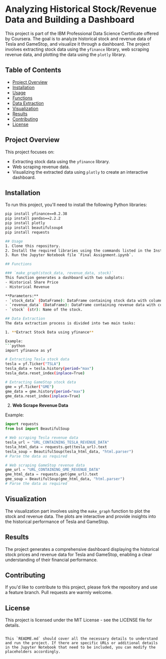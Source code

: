 # Analyzing Historical Stock/Revenue Data and Building a Dashboard

This project is part of the IBM Professional Data Science Certificate offered by Coursera. The goal is to analyze historical stock and revenue data of Tesla and GameStop, and visualize it through a dashboard. The project involves extracting stock data using the `yfinance` library, web scraping revenue data, and plotting the data using the `plotly` library.

## Table of Contents
- [Project Overview](#project-overview)
- [Installation](#installation)
- [Usage](#usage)
- [Functions](#functions)
- [Data Extraction](#data-extraction)
- [Visualization](#visualization)
- [Results](#results)
- [Contributing](#contributing)
- [License](#license)

## Project Overview
This project focuses on:
- Extracting stock data using the `yfinance` library.
- Web scraping revenue data.
- Visualizing the extracted data using `plotly` to create an interactive dashboard.

## Installation
To run this project, you'll need to install the following Python libraries:

```bash
pip install yfinance==0.2.38
pip install pandas==2.2.2
pip install plotly
pip install beautifulsoup4
pip install requests

## Usage
1. Clone this repository.
2. Install the required libraries using the commands listed in the Installation section.
3. Run the Jupyter Notebook file `Final Assignment.ipynb`.

## Functions

### `make_graph(stock_data, revenue_data, stock)`
This function generates a dashboard with two subplots:
- Historical Share Price
- Historical Revenue

**Parameters:**
- `stock_data` (DataFrame): DataFrame containing stock data with columns 'Date' and 'Close'.
- `revenue_data` (DataFrame): DataFrame containing revenue data with columns 'Date' and 'Revenue'.
- `stock` (str): Name of the stock.

## Data Extraction
The data extraction process is divided into two main tasks:

1. **Extract Stock Data using yfinance**

Example:
```python
import yfinance as yf

# Extracting Tesla stock data
tesla = yf.Ticker("TSLA")
tesla_data = tesla.history(period="max")
tesla_data.reset_index(inplace=True)

# Extracting GameStop stock data
gme = yf.Ticker("GME")
gme_data = gme.history(period="max")
gme_data.reset_index(inplace=True)
```

2. **Web Scrape Revenue Data**

Example:
```python
import requests
from bs4 import BeautifulSoup

# Web scraping Tesla revenue data
tesla_url = "URL_CONTAINING_TESLA_REVENUE_DATA"
tesla_html_data = requests.get(tesla_url).text
tesla_soup = BeautifulSoup(tesla_html_data, "html.parser")
# Parse the data as required

# Web scraping GameStop revenue data
gme_url = "URL_CONTAINING_GME_REVENUE_DATA"
gme_html_data = requests.get(gme_url).text
gme_soup = BeautifulSoup(gme_html_data, "html.parser")
# Parse the data as required
```

## Visualization
The visualization part involves using the `make_graph` function to plot the stock and revenue data. The plots are interactive and provide insights into the historical performance of Tesla and GameStop.

## Results
The project generates a comprehensive dashboard displaying the historical stock prices and revenue data for Tesla and GameStop, enabling a clear understanding of their financial performance.

## Contributing
If you'd like to contribute to this project, please fork the repository and use a feature branch. Pull requests are warmly welcome.

## License
This project is licensed under the MIT License - see the LICENSE file for details.
```

This `README.md` should cover all the necessary details to understand and run the project. If there are specific URLs or additional details in the Jupyter Notebook that need to be included, you can modify the placeholders accordingly.
